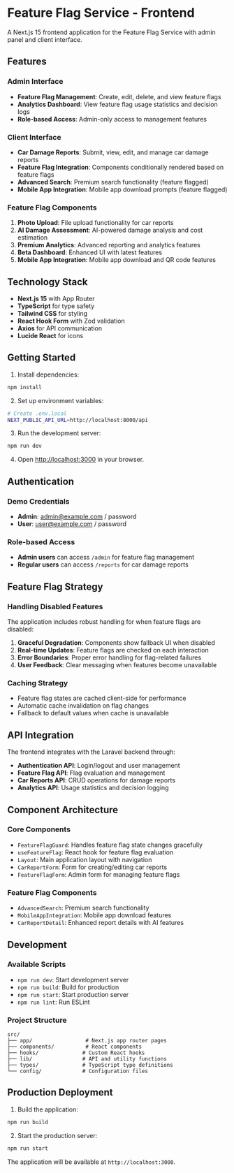 # Feature Flag Service - Frontend

A Next.js 15 frontend application for the Feature Flag Service with admin panel and client interface.

## Features

### Admin Interface
- **Feature Flag Management**: Create, edit, delete, and view feature flags
- **Analytics Dashboard**: View feature flag usage statistics and decision logs
- **Role-based Access**: Admin-only access to management features

### Client Interface
- **Car Damage Reports**: Submit, view, edit, and manage car damage reports
- **Feature Flag Integration**: Components conditionally rendered based on feature flags
- **Advanced Search**: Premium search functionality (feature flagged)
- **Mobile App Integration**: Mobile app download prompts (feature flagged)

### Feature Flag Components
1. **Photo Upload**: File upload functionality for car reports
2. **AI Damage Assessment**: AI-powered damage analysis and cost estimation
3. **Premium Analytics**: Advanced reporting and analytics features
4. **Beta Dashboard**: Enhanced UI with latest features
5. **Mobile App Integration**: Mobile app download and QR code features

## Technology Stack

- **Next.js 15** with App Router
- **TypeScript** for type safety
- **Tailwind CSS** for styling
- **React Hook Form** with Zod validation
- **Axios** for API communication
- **Lucide React** for icons

## Getting Started

1. Install dependencies:
```bash
npm install
```

2. Set up environment variables:
```bash
# Create .env.local
NEXT_PUBLIC_API_URL=http://localhost:8000/api
```

3. Run the development server:
```bash
npm run dev
```

4. Open [http://localhost:3000](http://localhost:3000) in your browser.

## Authentication

### Demo Credentials
- **Admin**: admin@example.com / password
- **User**: user@example.com / password

### Role-based Access
- **Admin users** can access `/admin` for feature flag management
- **Regular users** can access `/reports` for car damage reports

## Feature Flag Strategy

### Handling Disabled Features
The application includes robust handling for when feature flags are disabled:

1. **Graceful Degradation**: Components show fallback UI when disabled
2. **Real-time Updates**: Feature flags are checked on each interaction
3. **Error Boundaries**: Proper error handling for flag-related failures
4. **User Feedback**: Clear messaging when features become unavailable

### Caching Strategy
- Feature flag states are cached client-side for performance
- Automatic cache invalidation on flag changes
- Fallback to default values when cache is unavailable

## API Integration

The frontend integrates with the Laravel backend through:

- **Authentication API**: Login/logout and user management
- **Feature Flag API**: Flag evaluation and management
- **Car Reports API**: CRUD operations for damage reports
- **Analytics API**: Usage statistics and decision logging

## Component Architecture

### Core Components
- `FeatureFlagGuard`: Handles feature flag state changes gracefully
- `useFeatureFlag`: React hook for feature flag evaluation
- `Layout`: Main application layout with navigation
- `CarReportForm`: Form for creating/editing car reports
- `FeatureFlagForm`: Admin form for managing feature flags

### Feature Flag Components
- `AdvancedSearch`: Premium search functionality
- `MobileAppIntegration`: Mobile app download features
- `CarReportDetail`: Enhanced report details with AI features

## Development

### Available Scripts
- `npm run dev`: Start development server
- `npm run build`: Build for production
- `npm run start`: Start production server
- `npm run lint`: Run ESLint

### Project Structure
```
src/
├── app/                 # Next.js app router pages
├── components/          # React components
├── hooks/              # Custom React hooks
├── lib/                # API and utility functions
├── types/              # TypeScript type definitions
└── config/             # Configuration files
```

## Production Deployment

1. Build the application:
```bash
npm run build
```

2. Start the production server:
```bash
npm run start
```

The application will be available at `http://localhost:3000`.